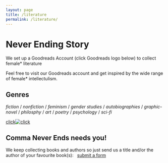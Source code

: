 ```yaml
---
layout: page
title: /literature
permalink: /literature/
---
```


<h1>Never Ending Story</h1>
We set up a Goodreads Account (click Goodreads logo below) to collect female* literature 

Feel free to visit our Goodreads account and get inspired by the wide range of female* intellectulism. 
&nbsp;
&nbsp;
<h2>Genres</h2>

<em>fiction</em> / <em>nonfiction</em> / <em>feminism</em> / <em>gender studies</em> / <em>autobiographies</em> / <em>graphic-novel</em> / <em>philosphy</em> / <em>art</em> / <em>poetry</em> / <em>psychology</em> / <em>sci-fi</em>

[click![click](https://images.gr-assets.com/doodles/1572984560i/9.svg "click")](https://www.goodreads.com/user/show/104617976-commaneverends "commaneverends-goodreads")
&nbsp;
&nbsp;
<h2>Comma Never Ends needs you!</h2>            
We keep collecting books and authors so just send us a title and/or the author of your favourite book(s): 
&nbsp;
<a href="https://airtable.com/shreaQ9jTsWLpJSXK" target="_blank">submit a form</a>
